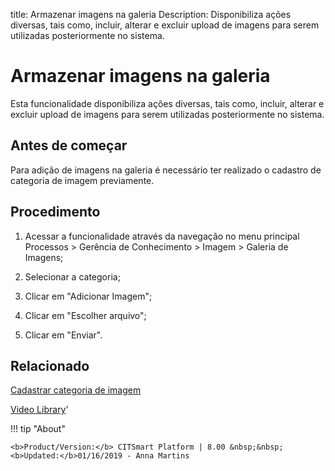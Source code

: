 title: Armazenar imagens na galeria
Description: Disponibiliza ações diversas, tais como, incluir, alterar e excluir upload de imagens para serem utilizadas posteriormente no sistema.
# Armazenar imagens na galeria

Esta funcionalidade disponibiliza ações diversas, tais como, incluir, alterar e
excluir upload de imagens para serem utilizadas posteriormente no sistema.

Antes de começar
--------------------

Para adição de imagens na galeria é necessário ter realizado o cadastro de
categoria de imagem previamente.

Procedimento
----------------

1.  Acessar a funcionalidade através da navegação no menu principal Processos \>
    Gerência de Conhecimento \> Imagem \> Galeria de Imagens;

2.  Selecionar a categoria;

3.  Clicar em "Adicionar Imagem";

4.  Clicar em "Escolher arquivo";

5.  Clicar em "Enviar".


Relacionado
-------

[Cadastrar categoria de imagem](/pt-br/citsmart-platform-8/processes/knowledge/configuration/register-image-category.html)


<i class='fa fa-youtube-play  fa-2x' style='color:#97ce17;vertical-align: middle;'> </i> [Video Library](https://www.youtube.com/playlist?list=PLB5qK2uzf2RMbaWr-pRsc9bsaVnc_xTzd)'

!!! tip "About"

    <b>Product/Version:</b> CITSmart Platform | 8.00 &nbsp;&nbsp;
    <b>Updated:</b>01/16/2019 - Anna Martins
